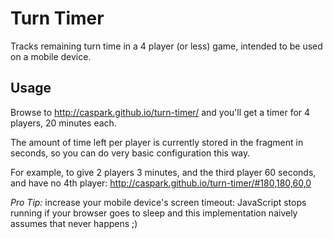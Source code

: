 Turn Timer
==========

Tracks remaining turn time in a 4 player (or less) game, intended to be used on a mobile device.

Usage
-----

Browse to http://caspark.github.io/turn-timer/ and you'll get a timer for 4 players, 20 minutes each.

The amount of time left per player is currently stored in the fragment in seconds, so you can do very basic configuration this way.

For example, to give 2 players 3 minutes, and the third player 60 seconds, and have no 4th player: http://caspark.github.io/turn-timer/#180,180,60,0

*Pro Tip:* increase your mobile device's screen timeout: JavaScript stops running if your browser goes to sleep and this implementation naively assumes that never happens ;)
